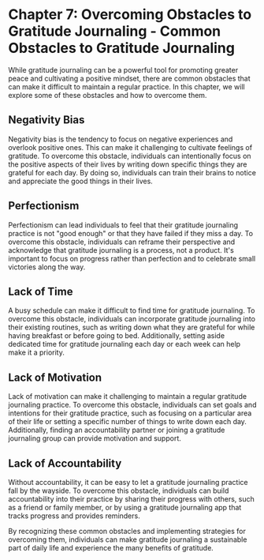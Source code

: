 Chapter 7: Overcoming Obstacles to Gratitude Journaling - Common Obstacles to Gratitude Journaling
==================================================================================================

While gratitude journaling can be a powerful tool for promoting greater peace and cultivating a positive mindset, there are common obstacles that can make it difficult to maintain a regular practice. In this chapter, we will explore some of these obstacles and how to overcome them.

Negativity Bias
---------------

Negativity bias is the tendency to focus on negative experiences and overlook positive ones. This can make it challenging to cultivate feelings of gratitude. To overcome this obstacle, individuals can intentionally focus on the positive aspects of their lives by writing down specific things they are grateful for each day. By doing so, individuals can train their brains to notice and appreciate the good things in their lives.

Perfectionism
-------------

Perfectionism can lead individuals to feel that their gratitude journaling practice is not "good enough" or that they have failed if they miss a day. To overcome this obstacle, individuals can reframe their perspective and acknowledge that gratitude journaling is a process, not a product. It's important to focus on progress rather than perfection and to celebrate small victories along the way.

Lack of Time
------------

A busy schedule can make it difficult to find time for gratitude journaling. To overcome this obstacle, individuals can incorporate gratitude journaling into their existing routines, such as writing down what they are grateful for while having breakfast or before going to bed. Additionally, setting aside dedicated time for gratitude journaling each day or each week can help make it a priority.

Lack of Motivation
------------------

Lack of motivation can make it challenging to maintain a regular gratitude journaling practice. To overcome this obstacle, individuals can set goals and intentions for their gratitude practice, such as focusing on a particular area of their life or setting a specific number of things to write down each day. Additionally, finding an accountability partner or joining a gratitude journaling group can provide motivation and support.

Lack of Accountability
----------------------

Without accountability, it can be easy to let a gratitude journaling practice fall by the wayside. To overcome this obstacle, individuals can build accountability into their practice by sharing their progress with others, such as a friend or family member, or by using a gratitude journaling app that tracks progress and provides reminders.

By recognizing these common obstacles and implementing strategies for overcoming them, individuals can make gratitude journaling a sustainable part of daily life and experience the many benefits of gratitude.
